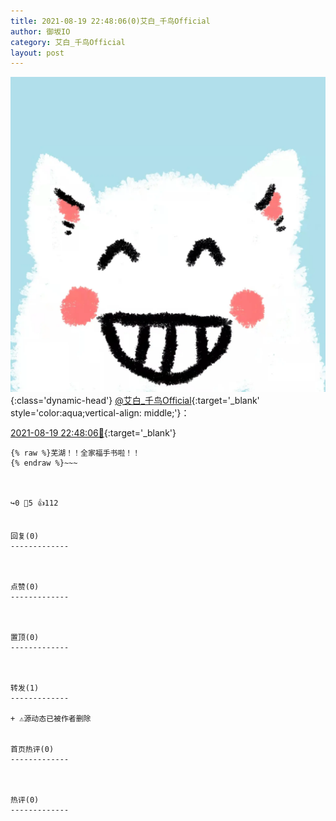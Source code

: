 ```yaml
---
title: 2021-08-19 22:48:06(0)艾白_千鸟Official
author: 御坂IO
category: 艾白_千鸟Official
layout: post
---
```


![img](/images/9ae8b9445fd0665cc014d9080156a45271be73c6.jpg){:class='dynamic-head'}
[@艾白_千鸟Official](https://space.bilibili.com/334537711/dynamic){:target='_blank' style='color:aqua;vertical-align: middle;'}：

[2021-08-19 22:48:06🔗](https://t.bilibili.com/560691169991084897){:target='_blank'}

~~~
{% raw %}芜湖！！全家福手书啦！！
{% endraw %}~~~



↪️0 💬5 👍112


回复(0)
-------------



点赞(0)
-------------



置顶(0)
-------------



转发(1)
-------------

+ ⚠源动态已被作者删除


首页热评(0)
-------------



热评(0)
-------------



